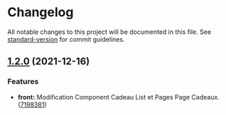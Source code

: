 # Changelog

All notable changes to this project will be documented in this file. See [standard-version](https://github.com/conventional-changelog/standard-version) for commit guidelines.

## [1.2.0](https://github.com/ElNaj/M2i-santagift/compare/v1.1.1...v1.2.0) (2021-12-16)


### Features

* **front:** Modification Component Cadeau List et Pages Page Cadeaux. ([7198381](https://github.com/ElNaj/M2i-santagift/commit/71983817d6a16757a9dcc8164f3bf2fb99bc13f7))

